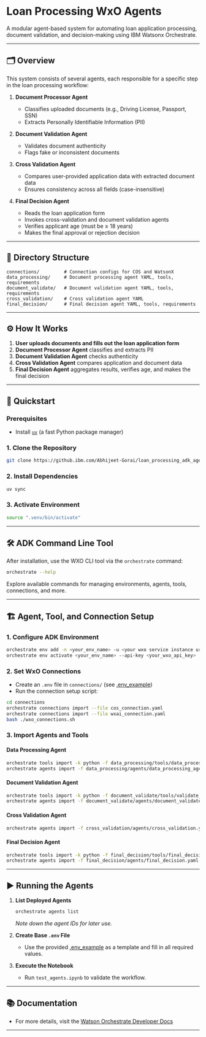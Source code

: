 # Loan Processing WxO Agents

A modular agent-based system for automating loan application processing, document validation, and decision-making using IBM Watsonx Orchestrate.

---

## 🗂 Overview

This system consists of several agents, each responsible for a specific step in the loan processing workflow:

1. **Document Processor Agent**
   - Classifies uploaded documents (e.g., Driving License, Passport, SSN)
   - Extracts Personally Identifiable Information (PII)

2. **Document Validation Agent**
   - Validates document authenticity
   - Flags fake or inconsistent documents

3. **Cross Validation Agent**
   - Compares user-provided application data with extracted document data
   - Ensures consistency across all fields (case-insensitive)

4. **Final Decision Agent**
   - Reads the loan application form
   - Invokes cross-validation and document validation agents
   - Verifies applicant age (must be ≥ 18 years)
   - Makes the final approval or rejection decision

---

## 📁 Directory Structure

```
connections/         # Connection configs for COS and WatsonX
data_processing/     # Document processing agent YAML, tools, requirements
document_validate/   # Document validation agent YAML, tools, requirements
cross_validation/    # Cross validation agent YAML
final_decision/      # Final decision agent YAML, tools, requirements
```

---

## ⚙️ How It Works

1. **User uploads documents and fills out the loan application form**
2. **Document Processor Agent** classifies and extracts PII
3. **Document Validation Agent** checks authenticity
4. **Cross Validation Agent** compares application and document data
5. **Final Decision Agent** aggregates results, verifies age, and makes the final decision

---

## 🚀 Quickstart

### Prerequisites

- Install [`uv`](https://docs.astral.sh/uv/getting-started/installation/) (a fast Python package manager)

### 1. Clone the Repository

```bash
git clone https://github.ibm.com/Abhijeet-Gorai/loan_processing_adk_agents.git
```

### 2. Install Dependencies

```bash
uv sync
```

### 3. Activate Environment

```bash
source ".venv/bin/activate"
```

---

## 🛠 ADK Command Line Tool

After installation, use the WXO CLI tool via the `orchestrate` command:

```bash
orchestrate --help
```

Explore available commands for managing environments, agents, tools, connections, and more.

---

## 🏗 Agent, Tool, and Connection Setup

### 1. Configure ADK Environment

```bash
orchestrate env add -n <your_env_name> -u <your wxo service instance url>
orchestrate env activate <your_env_name> --api-key <your_wxo_api_key>
```

### 2. Set WxO Connections

- Create an `.env` file in `connections/` (see [.env_example](connections/.env_example))
- Run the connection setup script:

```bash
cd connections
orchestrate connections import --file cos_connection.yaml
orchestrate connections import --file wxai_connection.yaml
bash ./wxo_connections.sh
```

### 3. Import Agents and Tools

#### Data Processing Agent

```bash
orchestrate tools import -k python -f data_processing/tools/data_processing_tools.py --app-id wxai_credential --app-id cos_credential
orchestrate agents import -f data_processing/agents/data_processing_agent.yaml
```

#### Document Validation Agent

```bash
orchestrate tools import -k python -f document_validate/tools/validate_document.py --app-id wxai_credential --app-id cos_credential
orchestrate agents import -f document_validate/agents/document_validate.yaml
```

#### Cross Validation Agent

```bash
orchestrate agents import -f cross_validation/agents/cross_validation.yaml
```

#### Final Decision Agent

```bash
orchestrate tools import -k python -f final_decision/tools/final_decision_tools.py --app-id cos_credential
orchestrate agents import -f final_decision/agents/final_decision.yaml
```

---

## ▶️ Running the Agents

1. **List Deployed Agents**

   ```bash
   orchestrate agents list
   ```
   _Note down the agent IDs for later use._

2. **Create Base `.env` File**

   - Use the provided [.env_example](./.env_example) as a template and fill in all required values.

3. **Execute the Notebook**

   - Run `test_agents.ipynb` to validate the workflow.

---

## 📚 Documentation

- For more details, visit the [Watson Orchestrate Developer Docs](https://developer.watson-orchestrate.ibm.com/)

---
